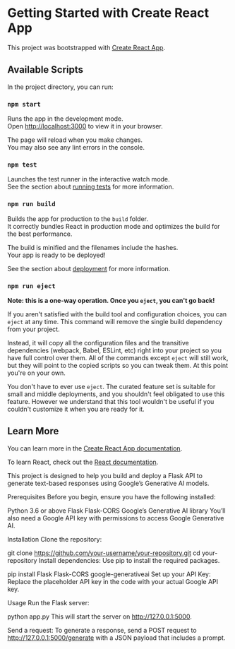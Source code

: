 # Getting Started with Create React App

This project was bootstrapped with [Create React App](https://github.com/facebook/create-react-app).

## Available Scripts

In the project directory, you can run:

### `npm start`

Runs the app in the development mode.\
Open [http://localhost:3000](http://localhost:3000) to view it in your browser.

The page will reload when you make changes.\
You may also see any lint errors in the console.

### `npm test`

Launches the test runner in the interactive watch mode.\
See the section about [running tests](https://facebook.github.io/create-react-app/docs/running-tests) for more information.

### `npm run build`

Builds the app for production to the `build` folder.\
It correctly bundles React in production mode and optimizes the build for the best performance.

The build is minified and the filenames include the hashes.\
Your app is ready to be deployed!

See the section about [deployment](https://facebook.github.io/create-react-app/docs/deployment) for more information.

### `npm run eject`

**Note: this is a one-way operation. Once you `eject`, you can't go back!**

If you aren't satisfied with the build tool and configuration choices, you can `eject` at any time. This command will remove the single build dependency from your project.

Instead, it will copy all the configuration files and the transitive dependencies (webpack, Babel, ESLint, etc) right into your project so you have full control over them. All of the commands except `eject` will still work, but they will point to the copied scripts so you can tweak them. At this point you're on your own.

You don't have to ever use `eject`. The curated feature set is suitable for small and middle deployments, and you shouldn't feel obligated to use this feature. However we understand that this tool wouldn't be useful if you couldn't customize it when you are ready for it.

## Learn More

You can learn more in the [Create React App documentation](https://facebook.github.io/create-react-app/docs/getting-started).

To learn React, check out the [React documentation](https://reactjs.org/).

This project is designed to help you build and deploy a Flask API to generate text-based responses using Google’s Generative AI models.

Prerequisites
Before you begin, ensure you have the following installed:

Python 3.6 or above
Flask
Flask-CORS
Google’s Generative AI library
You’ll also need a Google API key with permissions to access Google Generative AI.

Installation
Clone the repository:

git clone https://github.com/your-username/your-repository.git
cd your-repository
Install dependencies: Use pip to install the required packages.

pip install Flask Flask-CORS google-generativeai
Set up your API Key: Replace the placeholder API key in the code with your actual Google API key.

Usage
Run the Flask server:

python app.py
This will start the server on http://127.0.0.1:5000.

Send a request: To generate a response, send a POST request to http://127.0.0.1:5000/generate with a JSON payload that includes a prompt.
